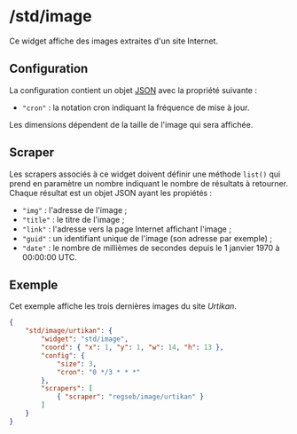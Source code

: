# /std/image

Ce widget affiche des images extraites d'un site Internet.

## Configuration

La configuration contient un objet
[JSON](http://www.json.org "JavaScript Object Notation") avec la propriété
suivante :

- `"cron"` : la notation cron indiquant la fréquence de mise à jour.

Les dimensions dépendent de la taille de l'image qui sera affichée.

## Scraper

Les scrapers associés à ce widget doivent définir une méthode `list()` qui prend
en paramètre un nombre indiquant le nombre de résultats à retourner. Chaque
résultat est un objet JSON ayant les propiétés :

- `"img"` : l'adresse de l'image ;
- `"title"` : le titre de l'image ;
- `"link"` : l'adresse vers la page Internet affichant l'image ;
- `"guid"` : un identifiant unique de l'image (son adresse par exemple) ;
- `"date"` : le nombre de millièmes de secondes depuis le 1 janvier 1970 à
  00:00:00 UTC.

## Exemple

Cet exemple affiche les trois dernières images du site *Urtikan*.

```JSON
{
    "std/image/urtikan": {
        "widget": "std/image",
        "coord": { "x": 1, "y": 1, "w": 14, "h": 13 },
        "config": {
            "size": 3,
            "cron": "0 */3 * * *"
        },
        "scrapers": [
            { "scraper": "regseb/image/urtikan" }
        ]
    }
}
```
